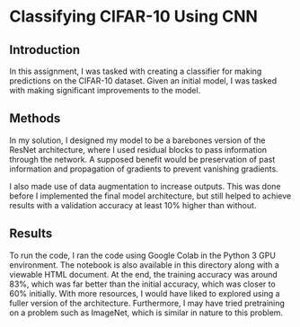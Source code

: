 
# Classifying CIFAR-10 Using CNN

## Introduction

In this assignment, I was tasked with creating a classifier for making
predictions on the CIFAR-10 dataset. Given an initial model, I was tasked
with making significant improvements to the model.

## Methods

In my solution, I designed my model to be a barebones version
of the ResNet architecture, where I used residual blocks to pass information
through the network. A supposed benefit would be preservation of past
information and propagation of gradients to prevent vanishing gradients.

I also made use of data augmentation to increase outputs. This was done
before I implemented the final model architecture, but still helped to achieve
results with a validation accuracy at least 10% higher than without.

## Results

To run the code, I ran the code using Google Colab in the Python 3 GPU
environment. The notebook is also available in this directory along
with a viewable HTML document. At the end, the training accuracy was
around 83%, which was far better than the initial accuracy, which was
closer to 60% initially. With more resources, I would have liked to explored
using a fuller version of the architecture. Furthermore, I may have tried
pretraining on a problem such as ImageNet, which is similar in nature to
this problem.

